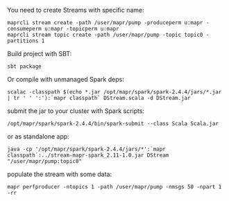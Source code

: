 You need to create Streams with specific name:

```
maprcli stream create -path /user/mapr/pump -produceperm u:mapr -consumeperm u:mapr -topicperm u:mapr
maprcli stream topic create -path /user/mapr/pump -topic topic0 -partitions 1
```

Build project with SBT:
    
`sbt package`

Or compile with unmanaged Spark deps:

```scalac -classpath $(echo *.jar /opt/mapr/spark/spark-2.4.4/jars/*.jar | tr ' ' ':'):`mapr classpath` DStream.scala -d DStream.jar```

submit the jar to your cluster with Spark scripts:

`/opt/mapr/spark/spark-2.4.4/bin/spark-submit --class Scala Scala.jar`

or as standalone app:

```java -cp '/opt/mapr/spark/spark-2.4.4/jars/*':`mapr classpath`:../stream-mapr-spark_2.11-1.0.jar DStream "/user/mapr/pump:topic0"```

populate the stream with some data:

`mapr perfproducer -ntopics 1 -path /user/mapr/pump -nmsgs 50 -npart 1 -rr`
    

